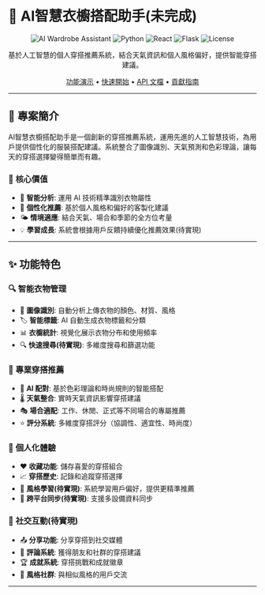# 🎯 AI智慧衣櫥搭配助手(未完成)

<div align="center">

![AI Wardrobe Assistant](https://img.shields.io/badge/AI-Wardrobe%20Assistant-blue?style=for-the-badge&logo=artificial-intelligence)
![Python](https://img.shields.io/badge/Python-3.8+-3776ab?style=for-the-badge&logo=python&logoColor=white)
![React](https://img.shields.io/badge/React-18+-61dafb?style=for-the-badge&logo=react&logoColor=black)
![Flask](https://img.shields.io/badge/Flask-2.0+-000000?style=for-the-badge&logo=flask&logoColor=white)
![License](https://img.shields.io/badge/License-MIT-green?style=for-the-badge)

基於人工智慧的個人穿搭推薦系統，結合天氣資訊和個人風格偏好，提供智能穿搭建議。

[功能演示](#-功能演示) • [快速開始](#-快速開始) • [API 文檔](#-api-文檔) • [貢獻指南](#-貢獻指南)

</div>

---

## 📖 **專案簡介**

AI智慧衣櫥搭配助手是一個創新的穿搭推薦系統，運用先進的人工智慧技術，為用戶提供個性化的服裝搭配建議。系統整合了圖像識別、天氣預測和色彩理論，讓每天的穿搭選擇變得簡單而有趣。

### 🎯 **核心價值**
- 🤖 **智能分析**: 運用 AI 技術精準識別衣物屬性
- 🌈 **個性化推薦**: 基於個人風格和偏好的客製化建議
- 🌤️ **情境適應**: 結合天氣、場合和季節的全方位考量
- 💡 **學習成長**: 系統會根據用戶反饋持續優化推薦效果(待實現)

---

## ✨ **功能特色**

### 🔍 **智能衣物管理**
- 📸 **圖像識別**: 自動分析上傳衣物的顏色、材質、風格
- 🏷️ **智能標籤**: AI 自動生成衣物標籤和分類
- 📊 **衣櫥統計**: 視覺化展示衣物分布和使用頻率
- 🔍 **快速搜尋(待實現)**: 多維度搜尋和篩選功能

### 🎨 **專業穿搭推薦**
- 🤖 **AI 配對**: 基於色彩理論和時尚規則的智能搭配
- 🌡️ **天氣整合**: 實時天氣資訊影響穿搭建議
- 🎭 **場合適配**: 工作、休閒、正式等不同場合的專屬推薦
- ⭐ **評分系統**: 多維度穿搭評分（協調性、適宜性、時尚度）

### 💾 **個人化體驗**
- ❤️ **收藏功能**: 儲存喜愛的穿搭組合
- 📈 **穿搭歷史**: 記錄和追蹤穿搭選擇
- 🎯 **風格學習(待實現)**: 系統學習用戶偏好，提供更精準推薦
- 📱 **跨平台同步(待實現)**: 支援多設備資料同步

### 🎪 **社交互動(待實現)**
- 📤 **分享功能**: 分享穿搭到社交媒體
- 💬 **評論系統**: 獲得朋友和社群的穿搭建議
- 🏆 **成就系統**: 穿搭挑戰和成就徽章
- 👥 **風格社群**: 與相似風格的用戶交流

---
